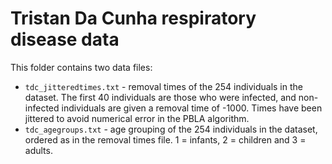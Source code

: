 # Tristan Da Cunha respiratory disease data

This folder contains two data files:
* `tdc_jitteredtimes.txt` - removal times of the 254 individuals in the dataset. The first 40 individuals are those who were 
    infected, and non-infected individuals are given a removal time of -1000. Times have been jittered to avoid numerical error
    in the PBLA algorithm.
* `tdc_agegroups.txt` - age grouping of the 254 individuals in the dataset, ordered as in the removal times file. 1 = infants, 
    2 = children and 3 = adults.
